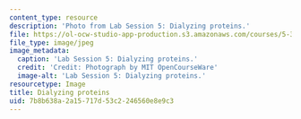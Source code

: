```yaml
---
content_type: resource
description: 'Photo from Lab Session 5: Dialyzing proteins.'
file: https://ol-ocw-studio-app-production.s3.amazonaws.com/courses/5-36-biochemistry-laboratory-spring-2009/7b8b638a2a15717d53c2246560e8e9c3_Lab5_2.jpg
file_type: image/jpeg
image_metadata:
  caption: 'Lab Session 5: Dialyzing proteins.'
  credit: 'Credit: Photograph by MIT OpenCourseWare'
  image-alt: 'Lab Session 5: Dialyzing proteins.'
resourcetype: Image
title: Dialyzing proteins
uid: 7b8b638a-2a15-717d-53c2-246560e8e9c3
---
```

